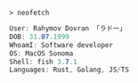 ```fish
> neofetch
```

```csharp
User: Rahymov Dovran 「ラドー」
DOB: 31.07.1999
WhoamI: Software developer
OS: MacOS Sonoma
Shell: fish 3.7.1
Languages: Rust, Golang, JS/TS
```
